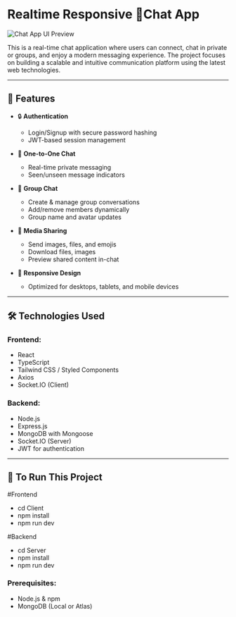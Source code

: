 # Realtime Responsive 💬Chat App

<img src="https://github.com/VishalRaj20/ChatApp/Client/src/assets/ChatApp UI.png" alt="Chat App UI Preview" />

This is a real-time chat application where users can connect, chat in private or groups, and enjoy a modern messaging experience. The project focuses on building a scalable and intuitive communication platform using the latest web technologies.

---

## 🚀 Features

- 🔒 **Authentication**
  - Login/Signup with secure password hashing
  - JWT-based session management

- 💬 **One-to-One Chat**
  - Real-time private messaging
  - Seen/unseen message indicators

- 👥 **Group Chat**
  - Create & manage group conversations
  - Add/remove members dynamically
  - Group name and avatar updates

- 📁 **Media Sharing**
  - Send images, files, and emojis
  - Download files, images
  - Preview shared content in-chat

- 📱 **Responsive Design**
  - Optimized for desktops, tablets, and mobile devices

---

## 🛠️ Technologies Used

### Frontend:
- React
- TypeScript
- Tailwind CSS / Styled Components
- Axios
- Socket.IO (Client)

### Backend:
- Node.js
- Express.js
- MongoDB with Mongoose
- Socket.IO (Server)
- JWT for authentication

---

## 🧪 To Run This Project

#Frontend
- cd Client
- npm install
- npm run dev

#Backend
- cd Server
- npm install
- npm run dev


### Prerequisites:
- Node.js & npm
- MongoDB (Local or Atlas)

